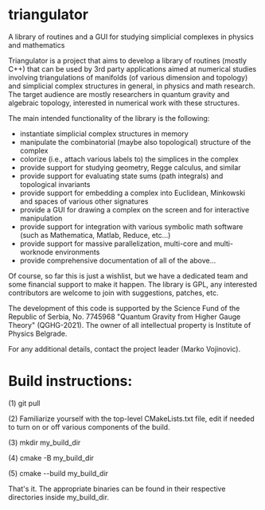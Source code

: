 # triangulator
A library of routines and a GUI for studying simplicial complexes in physics and mathematics

Triangulator is a project that aims to develop a library of routines (mostly C++) that can be used by 3rd party applications aimed at numerical studies involving triangulations of manifolds (of various dimension and topology) and simplicial complex structures in general, in physics and math research. The target audience are mostly researchers in quantum gravity and algebraic topology, interested in numerical work with these structures.

The main intended functionality of the library is the following:

 - instantiate simplicial complex structures in memory
 - manipulate the combinatorial (maybe also topological) structure of the complex
 - colorize (i.e., attach various labels to) the simplices in the complex
 - provide support for studying geometry, Regge calculus, and similar
 - provide support for evaluating state sums (path integrals) and topological invariants
 - provide support for embedding a complex into Euclidean, Minkowski and spaces of various other signatures
 - provide a GUI for drawing a complex on the screen and for interactive manipulation
 - provide support for integration with various symbolic math software (such as Mathematica, Matlab, Reduce, etc...)
 - provide support for massive parallelization, multi-core and multi-worknode environments
 - provide comprehensive documentation of all of the above...

Of course, so far this is just a wishlist, but we have a dedicated team and some financial support to make it happen. The library is GPL, any interested contributors are welcome to join with suggestions, patches, etc.

The development of this code is supported by the Science Fund of the Republic of Serbia, No. 7745968 "Quantum Gravity from Higher Gauge Theory" (QGHG-2021). The owner of all intellectual property is Institute of Physics Belgrade.

For any additional details, contact the project leader (Marko Vojinovic).



# Build instructions:

(1) git pull

(2) Familiarize yourself with the top-level CMakeLists.txt file, edit if needed to turn on or off various components of the build.

(3) mkdir my_build_dir

(4) cmake -B my_build_dir

(5) cmake --build my_build_dir

That's it. The appropriate binaries can be found in their respective directories inside my_build_dir.

